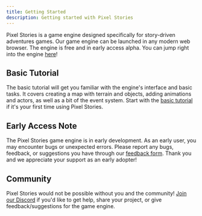 ```yaml
---
title: Getting Started
description: Getting started with Pixel Stories
---
```


Pixel Stories is a game engine designed specifically for story-driven adventures games. Our game engine can be launched in any modern web browser. The engine is free and in early access alpha. You can jump right into the engine <a href="https://app.pixelstories.io" target="_blank">here</a>!

## Basic Tutorial

The basic tutorial will get you familiar with the engine's interface and basic tasks. It covers creating a map with terrain and objects, adding animations and actors, as well as a bit of the event system. Start with the [basic tutorial](../tutorials/basic) if it's your first time using Pixel Stories.

## Early Access Note

The Pixel Stories game engine is in early development. As an early user, you may encounter bugs or unexpected errors. Please report any bugs, feedback, or suggestions you have through our [feedback form](https://forms.gle/76x3G1mkUQpKvbG7A). Thank you and we appreciate your support as an early adopter!

## Community

Pixel Stories would not be possible without you and the community! [Join our Discord](https://discord.gg/XN9EaUh26g) if you'd like to get help, share your project, or give feedback/suggestions for the game engine.
